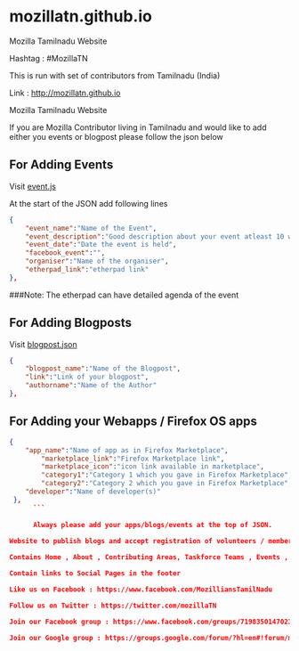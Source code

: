 # mozillatn.github.io

Mozilla Tamilnadu Website

Hashtag : #MozillaTN

This is run with set of contributors from Tamilnadu (India)

Link : http://mozillatn.github.io

Mozilla Tamilnadu Website

If you are Mozilla Contributor living in Tamilnadu and would like to add either you events or blogpost please follow the json below

## For Adding Events
Visit [event.js](https://github.com/MozillaTN/mozillatn.github.io/blob/master/event.json)

At the start of the JSON add following lines
```json
{
	"event_name":"Name of the Event",
	"event_description":"Good description about your event atleast 10 words",
	"event_date":"Date the event is held",
	"facebook_event":"",
	"organiser":"Name of the organiser",
 	"etherpad_link":"etherpad link"
},
```
###Note: The etherpad can have detailed agenda of the event

## For Adding Blogposts
Visit [blogpost.json](https://github.com/MozillaTN/mozillatn.github.io/blob/master/blogpost.json)
```json
{
	"blogpost_name":"Name of the Blogpost",
	"link":"Link of your blogpost",
	"authorname":"Name of the Author"
},
```

## For Adding your Webapps / Firefox OS apps
```json
{
	"app_name":"Name of app as in Firefox Marketplace",
    	"marketplace_link":"Firefox Marketplace link",
    	"marketplace_icon":"icon link available in marketplace",
    	"category1":"Category 1 which you gave in Firefox Marketplace",
     	"category2":"Category 2 which you gave in Firefox Marketplace",
	"developer":"Name of developer(s)"
 },
      ```
      
      Always please add your apps/blogs/events at the top of JSON.
      
Website to publish blogs and accept registration of volunteers / members.

Contains Home , About , Contributing Areas, Taskforce Teams , Events , Blog , Contact pages at the header.

Contain links to Social Pages in the footer

Like us on Facebook : https://www.facebook.com/MozilliansTamilNadu

Follow us on Twitter : https://twitter.com/mozillaTN

Join our Facebook group : https://www.facebook.com/groups/719835014702351/

Join our Google group : https://groups.google.com/forum/?hl=en#!forum/mozillianstn
